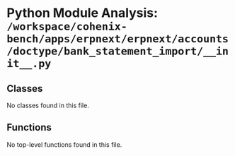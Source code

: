 # Python Module Analysis: `/workspace/cohenix-bench/apps/erpnext/erpnext/accounts/doctype/bank_statement_import/__init__.py`

## Classes

No classes found in this file.


## Functions

No top-level functions found in this file.
